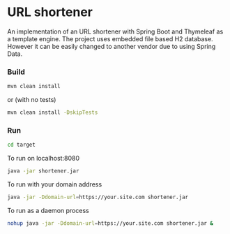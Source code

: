 # URL shortener
An implementation of an URL shortener with Spring Boot and Thymeleaf as a template engine.
The project uses embedded file based H2 database. However it can be easily changed to another vendor due to using Spring Data.

### Build
~~~sh
mvn clean install
~~~

or (with no tests)
~~~sh
mvn clean install -DskipTests
~~~

### Run
~~~sh
cd target
~~~

To run on localhost:8080

~~~sh
java -jar shortener.jar
~~~

To run with your domain address
~~~sh
java -jar -Ddomain-url=https://your.site.com shortener.jar
~~~

To run as a daemon process
~~~sh
nohup java -jar -Ddomain-url=https://your.site.com shortener.jar &
~~~
